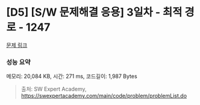 # [D5] [S/W 문제해결 응용] 3일차 - 최적 경로 - 1247 

[문제 링크](https://swexpertacademy.com/main/code/problem/problemDetail.do?contestProbId=AV15OZ4qAPICFAYD) 

### 성능 요약

메모리: 20,084 KB, 시간: 271 ms, 코드길이: 1,987 Bytes



> 출처: SW Expert Academy, https://swexpertacademy.com/main/code/problem/problemList.do